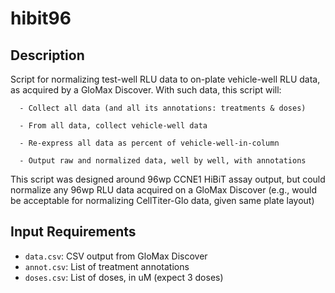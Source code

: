 # hibit96

## Description
Script for normalizing test-well RLU data to on-plate vehicle-well RLU data, as acquired by a GloMax Discover. With such data, this script will:

      - Collect all data (and all its annotations: treatments & doses)
      
      - From all data, collect vehicle-well data
      
      - Re-express all data as percent of vehicle-well-in-column
      
      - Output raw and normalized data, well by well, with annotations

This script was designed around 96wp CCNE1 HiBiT assay output, but could normalize any 96wp RLU data acquired on a GloMax Discover (e.g., would be acceptable for normalizing CellTiter-Glo data, given same plate layout)

## Input Requirements
- ```data.csv```: CSV output from GloMax Discover
- ```annot.csv```: List of treatment annotations
- ```doses.csv```: List of doses, in uM (expect 3 doses)
